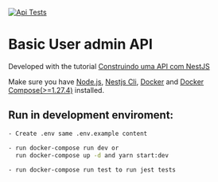 [![Api Tests](https://github.com/geich/nestjs-test/actions/workflows/test.api.yml/badge.svg?branch=main)](https://github.com/geich/nestjs-test/actions/workflows/test.api.yml)

# Basic User admin API

Developed with the tutorial [Construindo uma API com NestJS](https://medium.com/@iago.maiasilva/construindo-uma-api-com-nestjs-postgresql-e-docker-parte-1-criando-nosso-primeiro-endpoint-248d4b8ecc9c)

Make sure you have [Node.js](https://nodejs.org/en/), [Nestjs Cli](https://docs.nestjs.com/), [Docker](https://docs.docker.com/desktop/) and [Docker Compose(>=1.27.4)](https://docs.docker.com/compose/install/) installed.

## Run in development enviroment:

```sh
- Create .env same .env.example content

- run docker-compose run dev or 
  run docker-compose up -d and yarn start:dev
  
- run docker-compose run test to run jest tests
```

